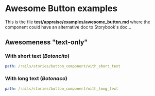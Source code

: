 # Awesome Button examples

This is the file __test/appraise/examples/awesome_button.md__ where the component could have an alternative doc to Storybook's doc...

## Awesomeness "text-only"
### With short text (_Botoncito_)
~~~yaml example="Botoncito (short text)" fixture="url.js"
path: /rails/stories/button_component/with_short_text
~~~

### With long text (_Botonaco_)
~~~yaml example="Botonaco (long text)" fixture="url.js"
path: /rails/stories/button_component/with_long_text
~~~
